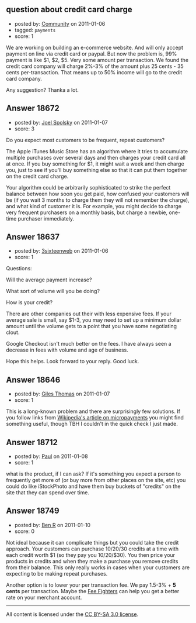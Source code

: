 ## question about credit card charge

- posted by: [Community](https://stackexchange.com/users/-1/-1-community) on 2011-01-06
- tagged: `payments`
- score: 1

We are working on building an e-commerce website. And will only accept payment on line via credit card or paypal. But now the problem is, 99% payment is like $1, $2, $5. Very some amount per transaction. We found the credit card company will charge 2%-3% of the amount plus 25 cents - 35 cents per-transaction. That means up to 50% income will go to the credit card company.

Any suggestion?
Thanka a lot.


## Answer 18672

- posted by: [Joel Spolsky](https://stackexchange.com/users/-1/4335-joel-spolsky) on 2011-01-07
- score: 3

Do you expect most customers to be frequent, repeat customers? 

The Apple iTunes Music Store has an algorithm where it tries to accumulate multiple purchases over several days and then charges your credit card all at once. If you buy something for $1, it might wait a week and then charge you, just to see if you'll buy something else so that it can put them together on the credit card charge.

Your algorithm could be arbitrarily sophisticated to strike the perfect balance between how soon you get paid, how confused your customers will be (if you wait 3 months to charge them they will not remember the charge), and what kind of customer it is. For example, you might decide to charge very frequent purchasers on a monthly basis, but charge a newbie, one-time purchaser immediately.


## Answer 18637

- posted by: [3sixteenweb](https://stackexchange.com/users/-1/6407-3sixteenweb) on 2011-01-06
- score: 1

Questions:

Will the average payment increase?

What sort of volume will you be doing?

How is your credit?  

There are other companies out their with less expensive fees. If your average sale is small, say $1-3, you may need to set up a minimum dollar amount until the volume gets to a point that you have some negotiating clout. 

Google Checkout isn't much better on the fees. I have always seen a decrease in fees with volume and age of business.  

Hope this helps. Look forward to your reply.  Good luck.




## Answer 18646

- posted by: [Giles Thomas](https://stackexchange.com/users/-1/1547-giles-thomas) on 2011-01-07
- score: 1

<p>This is a long-known problem and there are surprisingly few solutions.  If you follow links from <a href="http://en.wikipedia.org/wiki/Micropayment" rel="nofollow">Wikipedia's article on micropayments</a> you might find something useful, though TBH I couldn't in the quick check I just made.</p>



## Answer 18712

- posted by: [Paul](https://stackexchange.com/users/-1/5003-paul) on 2011-01-08
- score: 1

what is the product, if I can ask?  If it's something you expect a person to frequently get more of (or buy more from other places on the site, etc) you could do like iStockPhoto and have them buy buckets of "credits" on the site that they can spend over time.


## Answer 18749

- posted by: [Ben R](https://stackexchange.com/users/-1/6356-ben-r) on 2011-01-10
- score: 0

Not ideal because it can complicate things but you could take the credit approach. Your customers can purchase 10/20/30 credits at a time with each credit worth $1 (so they pay you $10/$20/$30). You then price your products in credits and when they make a purchase you remove credits from their balance. This only really works in cases when your customers are expecting to be making repeat purchases.

Another option is to lower your per transaction fee. We pay 1.5-3% + <b>5 cents</b> per transaction. Maybe the <a href="http://feefighters.com/">Fee Fighters</a> can help you get a better rate on your merchant account.



---

All content is licensed under the [CC BY-SA 3.0 license](https://creativecommons.org/licenses/by-sa/3.0/).
